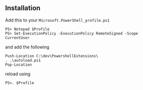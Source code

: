 ## Installation
Add this to your `Microsoft.PowerShell_profile.ps1`

```
PS> Notepad $Profile
PS> Set-ExecutionPolicy -ExecutionPolicy RemoteSigned -Scope CurrentUser
```
and add the following

```
Push-Location C:\dev\PowershellExtensions\
. .\autoload.ps1
Pop-Location 
```

reload using 
```
PS>. $Profile
```